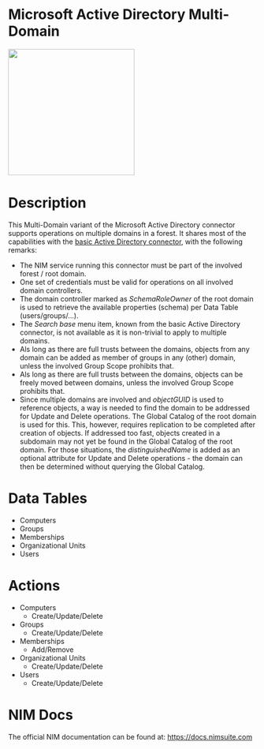 # Microsoft Active Directory Multi-Domain

<img src="https://user-images.githubusercontent.com/24281600/134387458-b0686b64-7252-41b0-9d6d-a8b084bac626.png" width="256px" />

# Description
This Multi-Domain variant of the Microsoft Active Directory connector supports operations on multiple domains in a forest. It shares most of the capabilities with the [basic Active Directory connector](https://github.com/Tools4ever-NIM/NIM-System-PowerShell-Microsoft-Active-Directory), with the following remarks:

- The NIM service running this connector must be part of the involved forest / root domain.
- One set of credentials must be valid for operations on all involved domain controllers.
- The domain controller marked as *SchemaRoleOwner* of the root domain is used to retrieve the available properties (schema) per Data Table (users/groups/...).
- The *Search base* menu item, known from the basic Active Directory connector, is not available as it is non-trivial to apply to multiple domains.
- Als long as there are full trusts between the domains, objects from any domain can be added as member of groups in any (other) domain, unless the involved Group Scope prohibits that.
- Als long as there are full trusts between the domains, objects can be freely moved between domains, unless the involved Group Scope prohibits that.
- Since multiple domains are involved and *objectGUID* is used to reference objects, a way is needed to find the domain to be addressed for Update and Delete operations. The Global Catalog of the root domain is used for this. This, however, requires replication to be completed after creation of objects. If addressed too fast, objects created in a subdomain may not yet be found in the Global Catalog of the root domain. For those situations, the *distinguishedName* is added as an optional attribute for Update and Delete operations - the domain can then be determined without querying the Global Catalog.

# Data Tables
- Computers
- Groups
- Memberships
- Organizational Units
- Users


# Actions
- Computers
    - Create/Update/Delete
- Groups
    - Create/Update/Delete
- Memberships
    - Add/Remove
- Organizational Units
    - Create/Update/Delete
- Users
    - Create/Update/Delete

# NIM Docs
The official NIM documentation can be found at: https://docs.nimsuite.com
